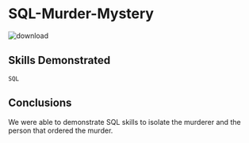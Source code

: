 # SQL-Murder-Mystery

![download](https://user-images.githubusercontent.com/115895428/223539998-c1ccef8d-6e44-4286-bd05-2ff7db3182b5.png)

## Skills Demonstrated 
    SQL
  
## Conclusions
We were able to demonstrate SQL skills to isolate the murderer and the person that ordered the murder. 
